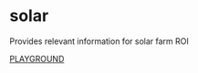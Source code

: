 # solar
Provides relevant information for solar farm ROI

[PLAYGROUND](https://colab.research.google.com/drive/1ilXmfHSQQLagDk999tIWEzIIUS7xNEha?usp=sharing)
